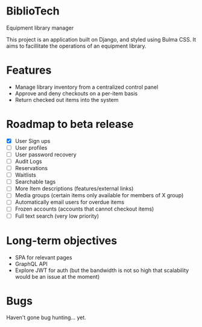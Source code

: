 # BiblioTech
Equipment library manager

This project is an application built on Django, and styled using Bulma CSS. It aims to facillitate the operations of an equipment library.

# Features
- Manage library inventory from a centralized control panel
- Approve and deny checkouts on a per-item basis
- Return checked out items into the system


# Roadmap to beta release
- [x] User Sign ups
- [ ] User profiles
- [ ] User password recovery
- [ ] Audit Logs
- [ ] Reservations
- [ ] Waitlists
- [ ] Searchable tags
- [ ] More Item descriptions (features/external links)
- [ ] Media groups (certain items only available for members of X group)
- [ ] Automatically email users for overdue items
- [ ] Frozen accounts (accounts that cannot checkout items)
- [ ] Full text search (very low priority)

# Long-term objectives
- SPA for relevant pages
- GraphQL API
- Explore JWT for auth (but the bandwidth is not so high that scalability would be an issue at the moment)

# Bugs
Haven't gone bug hunting... yet.
